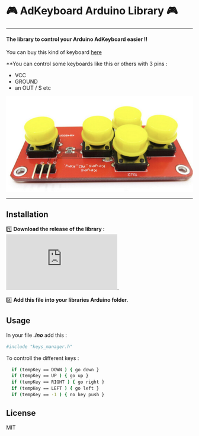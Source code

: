 # :video_game: AdKeyboard Arduino Library :video_game: 
----
#### The library to control your Arduino AdKeyboard easier !!

You can buy this kind of keyboard [here](https://www.ebay.com/itm/144292596073)  


**You can control some keyboards like this or others with 3 pins : 
- VCC 
- GROUND 
- an OUT / S etc


![](img/adkeyboard.png)

---

## Installation

:one: **Download the release of the library :** 
![Download link of the release](https://github.com/SarahBourgeois/AdKeyboard_manager_Arduino_library/releases/download/v1.0.0/AdKeyboard_manager_V1.h).

:two: **Add this file into your libraries Arduino folder**.

## Usage
In your file ***.ino*** add this : 
```sh
#include "keys_manager.h"
```

To controll the different keys : 
```sh
  if (tempKey == DOWN ) { go down }  
  if (tempKey == UP ) { go up }  
  if (tempKey == RIGHT ) { go right } 
  if (tempKey == LEFT ) { go left }
  if (tempKey == -1 ) { no key push }
```





## License

MIT

